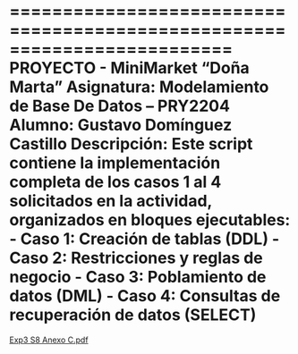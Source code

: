 =========================================================================
   PROYECTO - MiniMarket “Doña Marta”
   Asignatura: Modelamiento de Base De Datos – PRY2204
   Alumno: Gustavo Domínguez Castillo
   Descripción:
     Este script contiene la implementación completa de los casos 1 al 4
     solicitados en la actividad, organizados en bloques ejecutables:
       - Caso 1: Creación de tablas (DDL)
       - Caso 2: Restricciones y reglas de negocio
       - Caso 3: Poblamiento de datos (DML)
       - Caso 4: Consultas de recuperación de datos (SELECT)
   =========================================================================

[Exp3 S8 Anexo C.pdf](https://github.com/user-attachments/files/22733372/Exp3.S8.Anexo.C.pdf)
